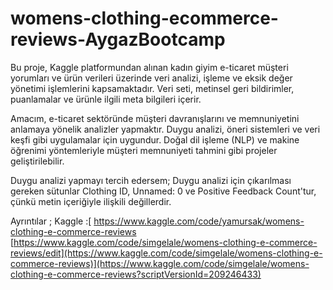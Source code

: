 # womens-clothing-ecommerce-reviews-AygazBootcamp

Bu proje, Kaggle platformundan alınan kadın giyim e-ticaret müşteri yorumları ve ürün verileri üzerinde veri analizi, işleme ve eksik değer yönetimi işlemlerini kapsamaktadır. Veri seti, metinsel geri bildirimler, puanlamalar ve ürünle ilgili meta bilgileri içerir.

Amacım, e-ticaret sektöründe müşteri davranışlarını ve memnuniyetini anlamaya yönelik analizler yapmaktır. Duygu analizi, öneri sistemleri ve veri keşfi gibi uygulamalar için uygundur. Doğal dil işleme (NLP) ve makine öğrenimi yöntemleriyle müşteri memnuniyeti tahmini gibi projeler geliştirilebilir.

Duygu analizi yapmayı tercih edersem; Duygu analizi için çıkarılması gereken sütunlar Clothing ID, Unnamed: 0 ve Positive Feedback Count'tur, çünkü metin içeriğiyle ilişkili değillerdir.

Ayrıntılar ;
Kaggle :[ https://www.kaggle.com/code/yamursak/womens-clothing-e-commerce-reviews [https://www.kaggle.com/code/simgelale/womens-clothing-e-commerce-reviews/edit](https://www.kaggle.com/code/simgelale/womens-clothing-e-commerce-reviews)](https://www.kaggle.com/code/simgelale/womens-clothing-e-commerce-reviews?scriptVersionId=209246433)
